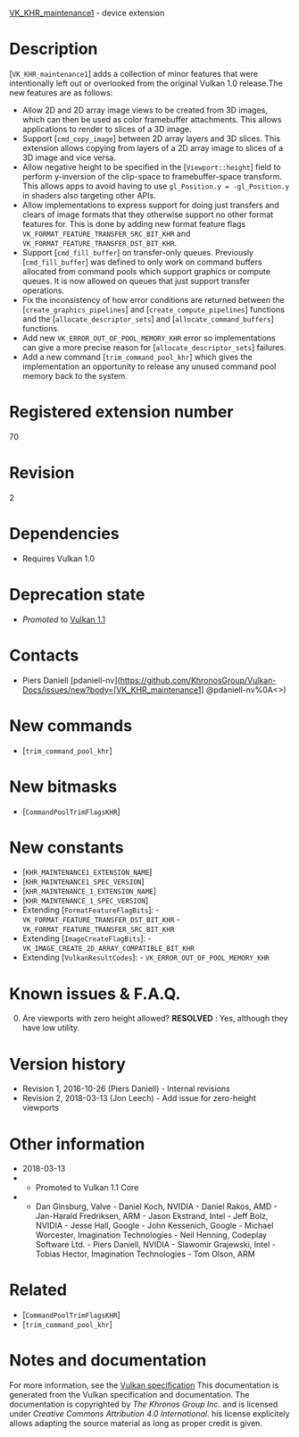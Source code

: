 [VK_KHR_maintenance1](https://www.khronos.org/registry/vulkan/specs/1.3-extensions/man/html/VK_KHR_maintenance1.html) - device extension

# Description
[`VK_KHR_maintenance1`] adds a collection of minor features that were
intentionally left out or overlooked from the original Vulkan 1.0 release.The new features are as follows:
- Allow 2D and 2D array image views to be created from 3D images, which can then be used as color framebuffer attachments. This allows applications to render to slices of a 3D image.
- Support [`cmd_copy_image`] between 2D array layers and 3D slices. This extension allows copying from layers of a 2D array image to slices of a 3D image and vice versa.
- Allow negative height to be specified in the [`Viewport::height`] field to perform y-inversion of the clip-space to framebuffer-space transform. This allows apps to avoid having to use `gl_Position.y = -gl_Position.y` in shaders also targeting other APIs.
- Allow implementations to express support for doing just transfers and clears of image formats that they otherwise support no other format features for. This is done by adding new format feature flags `VK_FORMAT_FEATURE_TRANSFER_SRC_BIT_KHR` and `VK_FORMAT_FEATURE_TRANSFER_DST_BIT_KHR`.
- Support [`cmd_fill_buffer`] on transfer-only queues. Previously [`cmd_fill_buffer`] was defined to only work on command buffers allocated from command pools which support graphics or compute queues. It is now allowed on queues that just support transfer operations.
- Fix the inconsistency of how error conditions are returned between the [`create_graphics_pipelines`] and [`create_compute_pipelines`] functions and the [`allocate_descriptor_sets`] and [`allocate_command_buffers`] functions.
- Add new `VK_ERROR_OUT_OF_POOL_MEMORY_KHR` error so implementations can give a more precise reason for [`allocate_descriptor_sets`] failures.
- Add a new command [`trim_command_pool_khr`] which gives the implementation an opportunity to release any unused command pool memory back to the system.

# Registered extension number
70

# Revision
2

# Dependencies
- Requires Vulkan 1.0

# Deprecation state
- *Promoted* to [Vulkan 1.1](https://www.khronos.org/registry/vulkan/specs/1.3-extensions/html/vkspec.html#versions-1.1-promotions)

# Contacts
- Piers Daniell [pdaniell-nv](https://github.com/KhronosGroup/Vulkan-Docs/issues/new?body=[VK_KHR_maintenance1] @pdaniell-nv%0A<<Here describe the issue or question you have about the VK_KHR_maintenance1 extension>>)

# New commands
- [`trim_command_pool_khr`]

# New bitmasks
- [`CommandPoolTrimFlagsKHR`]

# New constants
- [`KHR_MAINTENANCE1_EXTENSION_NAME`]
- [`KHR_MAINTENANCE1_SPEC_VERSION`]
- [`KHR_MAINTENANCE_1_EXTENSION_NAME`]
- [`KHR_MAINTENANCE_1_SPEC_VERSION`]
- Extending [`FormatFeatureFlagBits`]:  - `VK_FORMAT_FEATURE_TRANSFER_DST_BIT_KHR`  - `VK_FORMAT_FEATURE_TRANSFER_SRC_BIT_KHR` 
- Extending [`ImageCreateFlagBits`]:  - `VK_IMAGE_CREATE_2D_ARRAY_COMPATIBLE_BIT_KHR` 
- Extending [`VulkanResultCodes`]:  - `VK_ERROR_OUT_OF_POOL_MEMORY_KHR`

# Known issues & F.A.Q.
0. Are viewports with zero height allowed? **RESOLVED** : Yes, although they have low utility.

# Version history
- Revision 1, 2016-10-26 (Piers Daniell)  - Internal revisions 
- Revision 2, 2018-03-13 (Jon Leech)  - Add issue for zero-height viewports

# Other information
* 2018-03-13
*   - Promoted to Vulkan 1.1 Core 
*   - Dan Ginsburg, Valve  - Daniel Koch, NVIDIA  - Daniel Rakos, AMD  - Jan-Harald Fredriksen, ARM  - Jason Ekstrand, Intel  - Jeff Bolz, NVIDIA  - Jesse Hall, Google  - John Kessenich, Google  - Michael Worcester, Imagination Technologies  - Neil Henning, Codeplay Software Ltd.  - Piers Daniell, NVIDIA  - Slawomir Grajewski, Intel  - Tobias Hector, Imagination Technologies  - Tom Olson, ARM

# Related
- [`CommandPoolTrimFlagsKHR`]
- [`trim_command_pool_khr`]

# Notes and documentation
For more information, see the [Vulkan specification](https://www.khronos.org/registry/vulkan/specs/1.3-extensions/html/vkspec.html)
This documentation is generated from the Vulkan specification and documentation.
The documentation is copyrighted by *The Khronos Group Inc.* and is licensed under *Creative Commons Attribution 4.0 International*.
his license explicitely allows adapting the source material as long as proper credit is given.
        